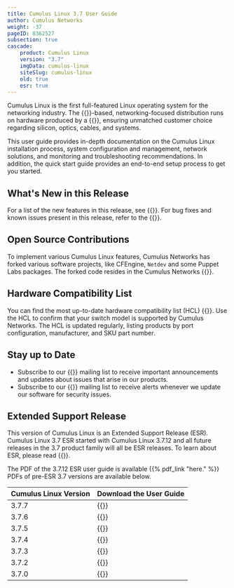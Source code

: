 ```yaml
---
title: Cumulus Linux 3.7 User Guide
author: Cumulus Networks
weight: -37
pageID: 8362527
subsection: true
cascade:
    product: Cumulus Linux
    version: "3.7"
    imgData: cumulus-linux
    siteSlug: cumulus-linux
    old: true
    esr: true
---
```


Cumulus Linux is the first full-featured Linux operating system for the networking industry. The {{<exlink url="https://www.debian.org/releases/jessie/" text="Debian Jessie" >}}-based, networking-focused distribution runs on hardware produced by a {{<exlink url="https://cumulusnetworks.com/hcl/" text="broad partner ecosystem" >}}, ensuring unmatched customer choice regarding silicon, optics, cables, and systems.

This user guide provides in-depth documentation on the Cumulus Linux installation process, system configuration and management, network solutions, and monitoring and troubleshooting recommendations. In addition, the quick start guide provides an end-to-end setup process to get you started.

## What's New in this Release

For a list of the new features in this release, see {{<link url="Whats-New" text="What's New">}}. For bug fixes and known issues present in this release, refer to the {{<link url="Cumulus-Linux-3.7-Release-Notes" text="Cumulus Linux 3.7 Release Notes">}}.

## Open Source Contributions

To implement various Cumulus Linux features, Cumulus Networks has forked various software projects, like CFEngine, `Netdev` and some Puppet Labs packages. The forked code resides in the Cumulus Networks {{<exlink url="https://github.com/CumulusNetworks" text="GitHub repository" >}}.

<!-- Cumulus Networks has also developed and released new applications as
open source. The list of open source projects is on the
{{<link title="Cumulus Linux 3.7 Open Source Packages" text="open source software" >}} page.-->

## Hardware Compatibility List

You can find the most up-to-date hardware compatibility list (HCL)
{{<exlink url="https://cumulusnetworks.com/hcl/" text="here" >}}. Use the HCL to confirm that
your switch model is supported by Cumulus Networks. The HCL is updated
regularly, listing products by port configuration, manufacturer, and SKU
part number.

## Stay up to Date

- Subscribe to our {{<exlink url="https://lists.cumulusnetworks.com/listinfo/cumulus-product-bulletin" text="product bulletin" >}} mailing list to receive important announcements and updates about issues that arise in our products.
- Subscribe to our {{<exlink url="https://lists.cumulusnetworks.com/listinfo/cumulus-security-announce" text="security announcement" >}} mailing list to receive alerts whenever we update our software for security issues.

## Extended Support Release

This version of Cumulus Linux is an Extended Support Release (ESR). Cumulus Linux 3.7 ESR started with Cumulus Linux 3.7.12 and all future releases in the 3.7 product family will all be ESR releases. To learn about ESR, please read {{<exlink url="https://support.cumulusnetworks.com/hc/en-us/articles/217132357" text="this article">}}.

The PDF of the 3.7.12 ESR user guide is available {{% pdf_link "here." %}} PDFs of pre-ESR 3.7 versions are available below.

| Cumulus Linux Version | Download the User Guide     |
| --------------------- | --------------------------- |
| 3.7.7                 | {{<exlink url="https://drive.google.com/file/d/1EspnJCZXOa3QO2cRJV-qbPWMumKZBtKC/view?usp=sharing" text="3.7.7 PDF" >}} |
| 3.7.6                 | {{<exlink url="https://drive.google.com/file/d/1kbtD3xWh0PTj3i9tiOhYnCGAAQZ159qZ/view?usp=sharing" text="3.7.6 PDF" >}} |
| 3.7.5                 | {{<exlink url="https://drive.google.com/file/d/16TSphHeKpVhsE80DZQJbpExqMGcScDB1/view?usp=sharing" text="3.7.5 PDF" >}} |
| 3.7.4                 | {{<exlink url="https://drive.google.com/file/d/1AWaamaEO7NhwcwZRaxQgWRWrKQyq8hjM/view?usp=sharing" text="3.7.4 PDF" >}} |
| 3.7.3                 | {{<exlink url="https://drive.google.com/file/d/1xK7qWGZsj688opVmVsstb45XN3qKTXgc/view?usp=sharing" text="3.7.3 PDF" >}} |
| 3.7.2                 | {{<exlink url="https://drive.google.com/file/d/1WChlCxlwJVJ7T2l6l2Mve3M5O4jfYSYo/view?usp=sharing" text="3.7.2 PDF" >}} |
| 3.7.0                 | {{<exlink url="https://drive.google.com/file/d/1iUt4m8NaoejBFHWxboCB5O7DY7n7uLHo/view?usp=sharing" text="3.7.0 PDF" >}} |
